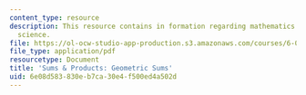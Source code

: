 ```yaml
---
content_type: resource
description: This resource contains in formation regarding mathematics for computer
  science.
file: https://ol-ocw-studio-app-production.s3.amazonaws.com/courses/6-042j-mathematics-for-computer-science-spring-2015/6e08d583830eb7ca30e4f500ed4a502d_MIT6_042JS16_GeometricSum.pdf
file_type: application/pdf
resourcetype: Document
title: 'Sums & Products: Geometric Sums'
uid: 6e08d583-830e-b7ca-30e4-f500ed4a502d
---
```

